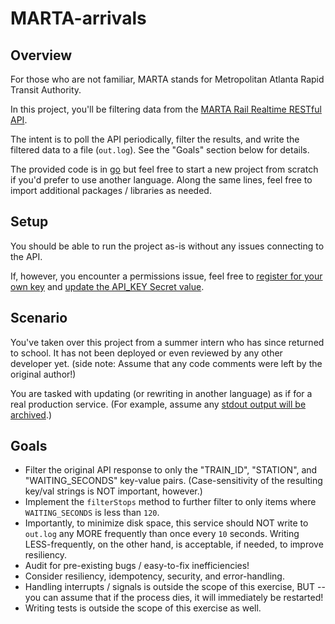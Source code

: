 # MARTA-arrivals

## Overview

For those who are not familiar, MARTA stands for Metropolitan Atlanta Rapid Transit Authority.

In this project, you'll be filtering data from the [MARTA Rail Realtime RESTful API](https://www.itsmarta.com/app-developer-resources.aspx).

The intent is to poll the API periodically, filter the results, and write the filtered data to a file (`out.log`). See the "Goals" section below for details.

The provided code is in [go](https://golang.org/) but feel free to start a new project from scratch if you'd prefer to use another language. Along the same lines, feel free to import additional packages / libraries as needed.

## Setup

You should be able to run the project as-is without any issues connecting to the API.

If, however, you encounter a permissions issue, feel free to [register for your own key](https://www.itsmarta.com/developer-reg-rtt.aspx) and [update the API_KEY Secret value](https://docs.replit.com/repls/secrets-environment-variables#secrets-environment-variables).

## Scenario
You've taken over this project from a summer intern who has since returned to school. It has not been deployed or even reviewed by any other developer yet. (side note: Assume that any code comments were left by the original author!)

You are tasked with updating (or rewriting in another language) as if for a real production service. (For example, assume any [stdout output will be archived](https://12factor.net/logs).)

## Goals
- Filter the original API response to only the "TRAIN_ID", "STATION", and "WAITING_SECONDS" key-value pairs. (Case-sensitivity of the resulting key/val strings is NOT important, however.)
- Implement the `filterStops` method to further filter to only items where `WAITING_SECONDS` is less than `120`.
- Importantly, to minimize disk space, this service should NOT write to `out.log` any MORE frequently than once every `10` seconds. Writing LESS-frequently, on the other hand, is acceptable, if needed, to improve resiliency.
- Audit for pre-existing bugs / easy-to-fix inefficiencies!
- Consider resiliency, idempotency, security, and error-handling.
- Handling interrupts / signals is outside the scope of this exercise, BUT -- you can assume that if the process dies, it will immediately be restarted!
- Writing tests is outside the scope of this exercise as well.
